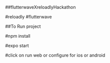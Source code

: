 ##flutterwaveXreloadlyHackathon  

#reloadly
#flutterwave


##To Run project

#npm install 

#expo start

#click on run web or configure for ios or android
